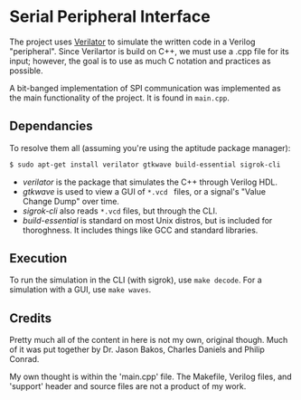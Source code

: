 # Serial Peripheral Interface
The project uses [Verilator](https://www.veripool.org/wiki/verilator) to simulate the written
code in a Verilog "peripheral". Since Verilartor is build on C++, we must use a .cpp file for
its input; however, the goal is to use as much C notation and practices as
possible.

A bit-banged implementation of SPI communication was implemented as the main
functionality of the project. It is found in `main.cpp`.

## Dependancies
To resolve them all (assuming you're using the aptitude package manager):
```bash
$ sudo apt-get install verilator gtkwave build-essential sigrok-cli
```
* *verilator* is the package that simulates the C++ through Verilog HDL.
* *gtkwave* is used to view a GUI of `*.vcd ` files, or a signal's "Value Change Dump"
   over time.
* *sigrok-cli* also reads `*.vcd` files, but through the CLI.
* *build-essential* is standard on most Unix distros, but is included for
   thoroghness. It includes things like GCC and standard libraries.

## Execution
To run the simulation in the CLI (with sigrok), use `make decode`. For a
simulation with a GUI, use `make waves`.

## Credits
Pretty much all of the content in here is not my own, original though. Much of
it was put together by Dr. Jason Bakos, Charles Daniels and Philip Conrad.

My own thought is within the 'main.cpp' file. The Makefile, Verilog files, and
'support' header and source files are not a product of my work.
